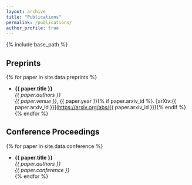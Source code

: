 ```yaml
---
layout: archive
title: "Publications"
permalink: /publications/
author_profile: true
---
```


{% include base_path %}

## Preprints

{% for paper in site.data.preprints %}
- **{{ paper.title }}**  
  *{{ paper.authors }}*  
  _{{ paper.venue }}_, {{ paper.year }}{% if paper.arxiv_id %}. [arXiv:{{ paper.arxiv_id }}](https://arxiv.org/abs/{{ paper.arxiv_id }}){% endif %}
{% endfor %}


## Conference Proceedings

{% for paper in site.data.conference %}
- **{{ paper.title }}**  
  *{{ paper.authors }}*  
  _{{ paper.conference }}_  
{% endfor %}

